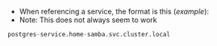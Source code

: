 * When referencing a service, the format is this (*example*):
* Note: This does not always seem to work
```python
postgres-service.home-samba.svc.cluster.local
```

